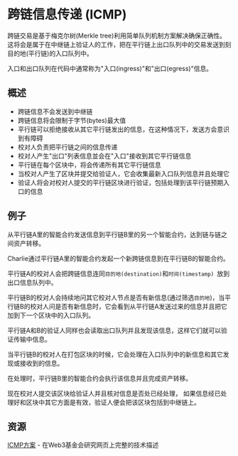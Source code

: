 # 跨链信息传递 (ICMP)

跨链交易是基于梅克尔树(Merkle tree)利用简单队列机制方案解决确保正确性。这将会是属于在中继链上验证人的工作，把在平行链上出口队列中的交易发送到刻目的地(平行链)的入口队列中。

入口和出口队列在代码中通常称为"入口(ingress)"和"出口(egress)"信息。

## 概述

- 跨链信息不会发送到中继链
- 跨链信息将会限制于字节(bytes)最大值
- 平行链可以拒绝接收从其它平行链发出的信息，在这种情况下，发送方会意识到有障碍
- 校对人负责把平行链之间的信息传递
- 校对人产生"出口"列表信息並会在"入口"接收到其它平行链信息
- 平行链在每个区块中，将会传递所有其它平行链信息
- 当校对人产生了区块并提交给验证人，它会收集最新入口队列信息并且处理它
- 验证人将会对校对人提交的平行链区块进行验证，包括处理到该平行链预期入口的信息

## 例子

从平行链A里的智能合约发送信息到平行链B里的另一个智能合约，达到链与链之间资产转移。

Charlie通过平行链A里的智能合约发起一个新跨链信息到在平行链B的智能合约。

平行链A的校对人会把跨链信息连同`目的地(destination)`和`时间(timestamp) `放到出口信息队列中。

平行链B的校对人会持续地问其它校对人节点是否有新信息(通过筛选`目的地`)，当平行链B的校对人问是否有新信息时，它会看到从平行链A发送过来的信息并且把它加到下一个区块中的入口队列。

平行链A和B的验证人同样也会读取出口队列并且发现该信息，这样它们就可以验证传输中信息。

当平行链B的校对人在打包区块的时候，它会处理在入口队列中的新信息和其它发现或接收到的信息。

在处理时，平行链B里的智能合约会执行该信息并且完成资产转移。

现在校对人提交该区块给验证人并且核对信息是否处已经处理， 如果信息经已处理好和区块中其它方面是有效，验证人便会把该区块包括到中继链上。

## 资源

[ICMP方案](https://research.web3.foundation/en/latest/polkadot/ICMP/) - 在Web3基金会研究网页上完整的技术描述

